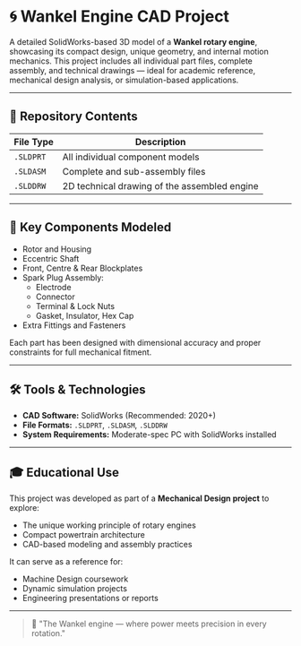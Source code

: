 # 🌀 Wankel Engine CAD Project

A detailed SolidWorks-based 3D model of a **Wankel rotary engine**, showcasing its compact design, unique geometry, and internal motion mechanics. This project includes all individual part files, complete assembly, and technical drawings — ideal for academic reference, mechanical design analysis, or simulation-based applications.

---

## 📁 Repository Contents

| File Type        | Description                                       |
|------------------|---------------------------------------------------|
| `.SLDPRT`         | All individual component models                   |
| `.SLDASM`         | Complete and sub-assembly files                   |
| `.SLDDRW`         | 2D technical drawing of the assembled engine      |

---

## 🧩 Key Components Modeled

- Rotor and Housing
- Eccentric Shaft
- Front, Centre & Rear Blockplates
- Spark Plug Assembly:
  - Electrode
  - Connector
  - Terminal & Lock Nuts
  - Gasket, Insulator, Hex Cap
- Extra Fittings and Fasteners

Each part has been designed with dimensional accuracy and proper constraints for full mechanical fitment.

---

## 🛠️ Tools & Technologies

- **CAD Software:** SolidWorks (Recommended: 2020+)
- **File Formats:** `.SLDPRT`, `.SLDASM`, `.SLDDRW`
- **System Requirements:** Moderate-spec PC with SolidWorks installed

---


## 🎓 Educational Use

This project was developed as part of a **Mechanical Design project** to explore:

- The unique working principle of rotary engines
- Compact powertrain architecture
- CAD-based modeling and assembly practices

It can serve as a reference for:
- Machine Design coursework
- Dynamic simulation projects
- Engineering presentations or reports
---

> 🔁 "The Wankel engine — where power meets precision in every rotation."

